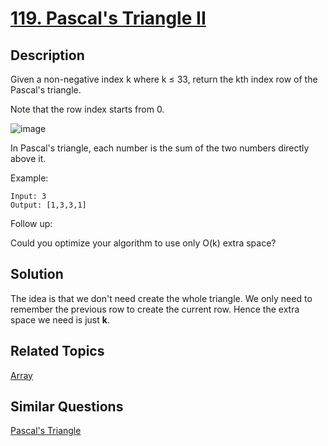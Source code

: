 # [119. Pascal's Triangle II](https://leetcode.com/problems/pascals-triangle-ii)

## Description

Given a non-negative index k where k ≤ 33, return the kth index row of the Pascal's triangle.

Note that the row index starts from 0.

![image](https://upload.wikimedia.org/wikipedia/commons/0/0d/PascalTriangleAnimated2.gif)

In Pascal's triangle, each number is the sum of the two numbers directly above it.

Example:

```
Input: 3
Output: [1,3,3,1]
```

Follow up:

Could you optimize your algorithm to use only O(k) extra space?

## Solution

The idea is that we don't need create the whole triangle. We only need to remember the previous row to create the current row. Hence the extra space we need is just **k**.

## Related Topics

[Array](https://leetcode.com/tag/array/) 

## Similar Questions

[Pascal's Triangle](https://leetcode.com/problems/pascals-triangle/)
